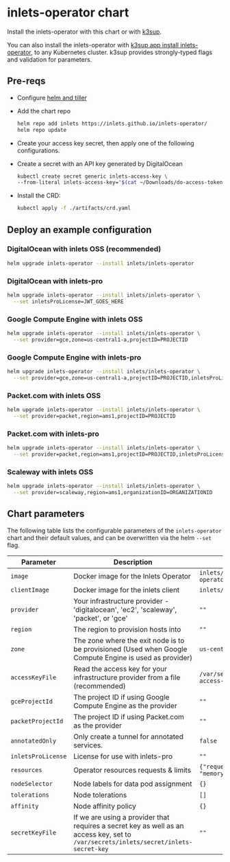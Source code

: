 # inlets-operator chart

Install the inlets-operator with this chart or with [k3sup](https://k3sup.dev).

You can also install the inlets-operator with [k3sup app install inlets-operator](https://k3sup.dev), to any Kubernetes cluster. k3sup provides strongly-typed flags and validation for parameters.

## Pre-reqs

* Configure [helm and tiller](https://github.com/openfaas/faas-netes/blob/master/HELM.md)

* Add the chart repo

  ```sh
  helm repo add inlets https://inlets.github.io/inlets-operator/
  helm repo update
  ```

* Create your access key secret, then apply one of the following configurations.

* Create a secret with an API key generated by DigitalOcean

    ```sh
    kubectl create secret generic inlets-access-key \
    --from-literal inlets-access-key="$(cat ~/Downloads/do-access-token)"
    ```

* Install the CRD:

    ```sh
    kubectl apply -f ./artifacts/crd.yaml
    ```

## Deploy an example configuration

### DigitalOcean with inlets OSS (recommended)

```sh
helm upgrade inlets-operator --install inlets/inlets-operator
```

### DigitalOcean with inlets-pro

```sh
helm upgrade inlets-operator --install inlets/inlets-operator \
  --set inletsProLicense=JWT_GOES_HERE
```

### Google Compute Engine with inlets OSS

```sh
helm upgrade inlets-operator --install inlets/inlets-operator \
  --set provider=gce,zone=us-central1-a,projectID=PROJECTID
```

### Google Compute Engine with inlets-pro

```sh
helm upgrade inlets-operator --install inlets/inlets-operator \
  --set provider=gce,zone=us-central1-a,projectID=PROJECTID,inletsProLicense=JWT_GOES_HERE
```

### Packet.com with inlets OSS

```sh
helm upgrade inlets-operator --install inlets/inlets-operator \
  --set provider=packet,region=ams1,projectID=PROJECTID
```

### Packet.com with inlets-pro

```sh
helm upgrade inlets-operator --install inlets/inlets-operator \
  --set provider=packet,region=ams1,projectID=PROJECTID,inletsProLicense=WT_GOES_HERE
```

### Scaleway with inlets OSS

```sh
helm upgrade inlets-operator --install inlets/inlets-operator \
  --set provider=scaleway,region=ams1,organizationID=ORGANIZATIONID
```


## Chart parameters

The following table lists the configurable parameters of the `inlets-operator` chart and their default values,
and can be overwritten via the helm `--set` flag.

Parameter | Description | Default
---                             | ---                                                                     | ---
`image`                 | Docker image for the Inlets Operator                                            | `inlets/inlets-operator:0.4.2`
`clientImage`           | Docker image for the inlets client                                              | `inlets/inlets:2.6.3`
`provider`              | Your infrastructure provider - 'digitalocean', 'ec2', 'scaleway', 'packet', or 'gce'                       | `""`
`region`                | The region to provision hosts into                                              | `""`
`zone`                  | The zone where the exit node is to be provisioned (Used when Google Compute Engine is used as provider) | `us-central1-a`
`accessKeyFile`         | Read the access key for your infrastructure provider from a file (recommended)  | `/var/secrets/inlets/inlets-access-key`
`gceProjectId`          | The project ID if using Google Compute Engine as the provider                   | `""`
`packetProjectId`       | The project ID if using Packet.com as the provider                              | `""`
`annotatedOnly`         | Only create a tunnel for annotated services.                                    | `false`
`inletsProLicense`      | License for use with inlets-pro                                                 | `""`
`resources`             | Operator resources requests & limits                                            | `{"requests":{"cpu": "100m", "memory": "128Mi"}}`
`nodeSelector`          | Node labels for data pod assignment                                             | `{}`
`tolerations`           | Node tolerations                                                                | `[]`
`affinity`              | Node affinity policy                                                            | `{}`
`secretKeyFile`         | If we are using a provider that requires a secret key as well as an access key, set to `/var/secrets/inlets/secret/inlets-secret-key` | `""`

